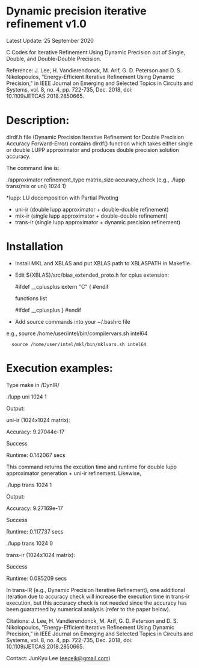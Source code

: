 # Dynamic precision iterative refinement v1.0
Latest Update: 25 September 2020

C Codes for Iterative Refinement Using Dynamic Precision out of Single, Double, and Double-Double Precision.  

Reference: J. Lee, H. Vandierendonck, M. Arif, G. D. Peterson and D. S. Nikolopoulos, "Energy-Efficient Iterative Refinement Using Dynamic Precision," in IEEE Journal on Emerging and Selected Topics in Circuits and Systems, vol. 8, no. 4, pp. 722-735, Dec. 2018, doi: 10.1109/JETCAS.2018.2850665. 

# Description:
dirdf.h file (Dynamic Precision Iterative Refinement for Double Precision Accuracy Forward-Error) contains dirdf() function which takes either single or double LUPP approximator and produces double precision solution accuracy.

The command line is: 

./approximator refinement_type matrix_size accuracy_check (e.g., ./lupp trans(mix or uni) 1024 1)

*lupp: LU decomposition with Partial Pivoting
- uni-ir (double lupp approximator + double-double refinement)
- mix-ir (single lupp approximator + double-double refinement)
- trans-ir (single lupp approximator + dynamic precision refinement)

# Installation 
- Install MKL and XBLAS and put XBLAS path to XBLASPATH in Makefile.
- Edit ${XBLAS}/src/blas_extended_proto.h for cplus extension:

   #ifdef __cplusplus 
   extern "C" {
   #endif
     
     functions list

   #ifdef __cplusplus
   }
   #endif

- Add source commands into your ~/.bashrc file 

e.g., source /home/user/intel/bin/compilervars.sh intel64 
      
      source /home/user/intel/mkl/bin/mklvars.sh intel64

# Execution examples: 

Type make in /DynIR/

./lupp uni 1024 1

Output:
  
  uni-ir (1024x1024 matrix): 
  
  Accuracy: 9.27044e-17
  
  Success
  
  Runtime: 0.142067 secs

This command returns the excution time and runtime for double lupp approximator generation + uni-ir refinement.
Likewise,

./lupp trans 1024 1
  
Output:

  Accuracy: 9.27169e-17
  
  Success
  
  Runtime: 0.117737 secs

./lupp trans 1024 0
  
  trans-ir (1024x1024 matrix): 
  
  Success
  
  Runtime: 0.085209 secs


In trans-IR (e.g., Dynamic Precision Iterative Refinement), one additional iteration due to accuracy check will increase the execution time in trans-ir execution, but this accuracy check is not needed since the accuracy has been guaranteed by numerical analysis (refer to the paper below).

Citations: 
J. Lee, H. Vandierendonck, M. Arif, G. D. Peterson and D. S. Nikolopoulos, "Energy-Efficient Iterative Refinement Using Dynamic Precision," in IEEE Journal on Emerging and Selected Topics in Circuits and Systems, vol. 8, no. 4, pp. 722-735, Dec. 2018, doi: 10.1109/JETCAS.2018.2850665.

Contact: JunKyu Lee (eecejk@gmail.com)
